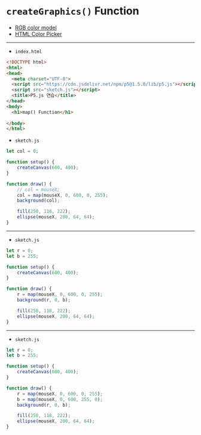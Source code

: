 # `createGraphics()` Function

- [RGB color model](https://en.wikipedia.org/wiki/RGB_color_model)
- [HTML Color Picker](https://www.w3schools.com/colors/colors_picker.asp)

---

- `index.html`

```html
<!DOCTYPE html>
<html>
<head>
  <meta charset="UTF-8">
  <script src="https://cdn.jsdelivr.net/npm/p5@1.5.0/lib/p5.js"></script>
  <script src="sketch.js"></script>
  <title>P5.js 연습</title>
</head>
<body>
  <h1>map() Function</h1>
  
</body>
</html>
```


- `sketch.js`

```javascript
let col = 0;

function setup() {
    createCanvas(600, 400);
}

function draw() {
    // col = mouseX;
    col = map(mouseX, 0, 600, 0, 255);
    background(col);

    fill(250, 118, 222);
    ellipse(mouseX, 200, 64, 64);
}
```

---

- `sketch.js`

```javascript
let r = 0;
let b = 255;

function setup() {
    createCanvas(600, 400);
}

function draw() {
    r = map(mouseX, 0, 600, 0, 255);
    background(r, 0, b);

    fill(250, 118, 222);
    ellipse(mouseX, 200, 64, 64);
}
```

---


- `sketch.js`

```javascript
let r = 0;
let b = 255;

function setup() {
    createCanvas(600, 400);
}

function draw() {
    r = map(mouseX, 0, 600, 0, 255);
    b = map(mouseX, 0, 600, 255, 0);
    background(r, 0, b);

    fill(250, 118, 222);
    ellipse(mouseX, 200, 64, 64);
}
```
